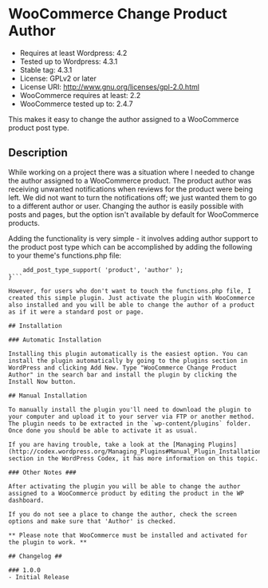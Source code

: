 # WooCommerce Change Product Author 
- Requires at least Wordpress: 4.2
- Tested up to Wordpress: 4.3.1
- Stable tag: 4.3.1
- License: GPLv2 or later
- License URI: http://www.gnu.org/licenses/gpl-2.0.html
- WooCommerce requires at least: 2.2
- WooCommerce tested up to: 2.4.7

This makes it easy to change the author assigned to a WooCommerce product post type.

## Description

While working on a project there was a situation where I needed to change the author assigned to a WooCommerce product. The product author was receiving unwanted notifications when reviews for the product were being left. We did not want to turn the notifications off; we just wanted them to go to a different author or user. Changing the author is easily possible with posts and pages, but the option isn't available by default for WooCommerce products. 

Adding the functionality is very simple - it involves adding author support to the product post type which can be accomplished by adding the following to your theme's functions.php file: 

```if ( post_type_exists( 'product' ) ) {
	add_post_type_support( 'product', 'author' );
}```

However, for users who don't want to touch the functions.php file, I created this simple plugin. Just activate the plugin with WooCommerce also installed and you will be able to change the author of a product as if it were a standard post or page. 

## Installation

### Automatic Installation 

Installing this plugin automatically is the easiest option. You can install the plugin automatically by going to the plugins section in WordPress and clicking Add New. Type "WooCommerce Change Product Author" in the search bar and install the plugin by clicking the Install Now button.

## Manual Installation

To manually install the plugin you'll need to download the plugin to your computer and upload it to your server via FTP or another method. The plugin needs to be extracted in the `wp-content/plugins` folder. Once done you should be able to activate it as usual.

If you are having trouble, take a look at the [Managing Plugins](http://codex.wordpress.org/Managing_Plugins#Manual_Plugin_Installation) section in the WordPress Codex, it has more information on this topic.

### Other Notes ###

After activating the plugin you will be able to change the author assigned to a WooCommerce product by editing the product in the WP dashboard.

If you do not see a place to change the author, check the screen options and make sure that 'Author' is checked. 

** Please note that WooCommerce must be installed and activated for the plugin to work. **

## Changelog ##

### 1.0.0
- Initial Release
